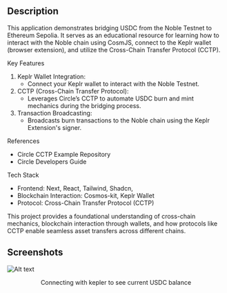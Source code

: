 ## Description

This application demonstrates bridging USDC from the Noble Testnet to Ethereum Sepolia. It serves as an educational resource for learning how to interact with the Noble chain using CosmJS, connect to the Keplr wallet (browser extension), and utilize the Cross-Chain Transfer Protocol (CCTP).

Key Features

1. Keplr Wallet Integration:
   - Connect your Keplr wallet to interact with the Noble Testnet.
2. CCTP (Cross-Chain Transfer Protocol):
   - Leverages Circle’s CCTP to automate USDC burn and mint mechanics during the bridging process.
3. Transaction Broadcasting:
   - Broadcasts burn transactions to the Noble chain using the Keplr Extension's signer.

References

- Circle CCTP Example Repository
- Circle Developers Guide

Tech Stack

- Frontend: Next, React, Tailwind, Shadcn,
- Blockchain Interaction: Cosmos-kit, Keplr Wallet
- Protocol: Cross-Chain Transfer Protocol (CCTP)

This project provides a foundational understanding of cross-chain mechanics, blockchain interaction through wallets, and how protocols like CCTP enable seamless asset transfers across different chains.

## Screenshots

![Alt text](images/connect-wallet.gif "Before connecting")

<center>Connecting with kepler to see current USDC balance</center>
